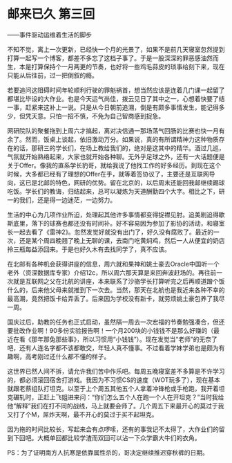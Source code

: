 # 邮来已久 第三回

——事件驱动运维着生活的脚步

不知不觉，离上一次更新，已经快一个月的光景了，如果不是前几天寝室忽然提到打算一起写一个博客，都差不多忘了这档子事了。于是一股深深的罪恶感油然而生，本是打算保持个一月两更的节奏，也好将一些鸡毛蒜皮的琐事给刻下来，现在只能从后往前，过一把倒叙的瘾。

若要追问这阻碍时间年轮顺利行驶的罪魁祸首，想当然应该是连着几门课一起留了都堪比毕设的大作业。也是今天运气尚佳，拨云见日了其中之一，心想着快要了结一事，赶紧来这补上一说。只是从今日朝前追溯，倒是有颇多事情发生，能记得多少，但凭天意。只怕一招不慎，不免为自己智商感到捉急。

网研院队的聚餐拖到上周六才搞起，离对决信通一那场荡气回肠的比赛也快一月有余了。然而，饭桌上谈起，依旧激动万分。如果说，真的有所谓精神力这种物质存在的话，那研三的学长们，在场上教给我们的，绝对是这其中的精华。酒过几巡，气氛就开始熟络起来，大家也就开始各种聊。无外乎足球之外，还有一大话题便是关于Offer。像我的直系学长豹哥，就给我说了他找工作的好多经历。到现在这个时候，大多都已经有了理想的Offer在手，就等着签协议了，主要还是互联网导向，这已是北邮的特色，网研的优势。留在北京的，以后周末还能回我邮继续踢球吃饭。学长们的教诲，归结起来，总可以凝炼为天道酬勤四个大字。相比之下，研一的我们，还是得一边迷茫，一边努力。

生活的中心为几项作业所迫，处理起其他许多事情都变得捉襟见肘。追美剧追得歇斯底里，落下的球赛也都还没有时间补。好不容易因为参加了影协的活动，和寝室长一起去看了《雷神2》。忽然发觉好就没有出门了，好久没有腐败了。最近的一次，还是某个周四晚翘了晚上无聊的课，去南门吃黄焖鸡，然后一人从便宜的奶店拎三瓶每益添回来。于是也好久木有去找同学了，真不应该。

在北邮有各种机会获得讲座的信息，周六就和果神和姚土豪去Oracle中国听一个老外（资深数据库专家）介绍12c，所以周六那天算是来回奔波赶场的。再往前一次就是互联网之父在北航的讲座，本来联系了沙骆学长打算听完之后再顺道蹭个饭什么的，后来他父母来就推到下一次去。当然，那天在北航也是我近来各种不幸的最高潮，竟然把饭卡给弄丢了。后来因为学校没有新卡，就劳烦姚土豪包养了我尽一周。

国庆过后，助教的任务也正式启动，虽然隔一周去一次宏福的节奏勉强凑合，但还要批改作业啊！90多份实验报告啊！一个月200块的小钱钱不是那么好赚的（最近在看《那年那兔那些事》，所以习惯用“小钱钱”）。现在发觉当“老师”的无奈了吧，还有人连名字都不该都敢交，年轻人真不懂事。不过看着学妹学弟也是颇为有趣啊，高考刚过还什么都不懂的样子。

这世界已然人间不拆，请允许我们苦中作乐吧。每周五晚寝室差不多算是不许学习的，都必须滚回宿舍打游戏。我因为不习惯CS的速度（WOT玩多了），现在基本就跟老蔡组队打坦克。以至于上个周五其他五个人拿着冲锋枪或手枪跑，我开着坦克碾轧时，正赶上飞姐进来问：“你们怎么五个人在跑一个人在开坦克？”当时我给他“解释”我们在打不同的战线，马上就要会师了。几个周五下来最开心的莫过于我又打了个M，屌炸天啊，最不开心的莫过于买不起坦克。

因为拖的时间比较长，写起来会有点啰嗦，还有的事我记不太得了，大作业们的留到下回吧。大概单回都比较学渣而双回可以沾一下众学霸大牛们的衣角。

PS：为了证明南方人抗寒是依靠属性杀的，哥决定继续推迟穿秋裤的日期。
